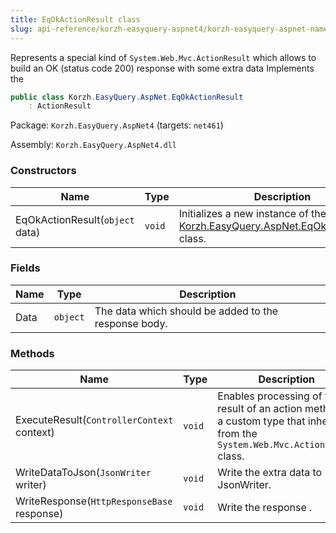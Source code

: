```yaml
---
title: EqOkActionResult class
slug: api-reference/korzh-easyquery-aspnet4/korzh-easyquery-aspnet-namespace/eqokactionresult-class
---
```


Represents a special kind of `System.Web.Mvc.ActionResult` which allows to build an OK (status code 200) response with some extra data  Implements the <seealso cref="T:System.Web.Mvc.ActionResult" />
```csharp
public class Korzh.EasyQuery.AspNet.EqOkActionResult
    : ActionResult

```
Package: `Korzh.EasyQuery.AspNet4` (targets: `net461`)

Assembly: `Korzh.EasyQuery.AspNet4.dll`

### Constructors

| Name | Type | Description | 
| --- | --- | --- | 
| EqOkActionResult(`object` data) | `void` | Initializes a new instance of the [Korzh.EasyQuery.AspNet.EqOkActionResult](//easyquery/docs/api-reference/korzh-easyquery-aspnet4/korzh-easyquery-aspnet-namespace/eqokactionresult-class) class. | 


### Fields

| Name | Type | Description | 
| --- | --- | --- | 
| Data | `object` | The data which should be added to the response body. | 


### Methods

| Name | Type | Description | 
| --- | --- | --- | 
| ExecuteResult(`ControllerContext` context) | `void` | Enables processing of the result of an action method by a custom type that inherits  from the `System.Web.Mvc.ActionResult` class. | 
| WriteDataToJson(`JsonWriter` writer) | `void` | Write the extra data to JsonWriter. | 
| WriteResponse(`HttpResponseBase` response) | `void` | Write the response . |